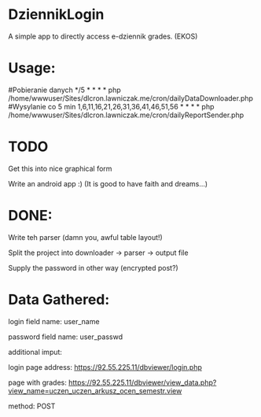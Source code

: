 DziennikLogin
=============

A simple app to directly access e-dziennik grades. (EKOS)

Usage:
=============

#Pobieranie danych
*/5 * * * * php /home/wwwuser/Sites/dlcron.lawniczak.me/cron/dailyDataDownloader.php
#Wysylanie co 5 min
1,6,11,16,21,26,31,36,41,46,51,56 * * * * php /home/wwwuser/Sites/dlcron.lawniczak.me/cron/dailyReportSender.php


TODO
=============
Get this into nice graphical form

Write an android app :) (It is good to have faith and dreams...)

DONE:
=============
Write teh parser (damn you, awful table layout!)

Split the project into downloader -> parser -> output file

Supply the password in other way (encrypted post?)



Data Gathered:
=============
login field name: user_name

password field name: user_passwd

additional imput: <input type="hidden" name="con" value="e-dziennik-szkola01.con">

login page address:  https://92.55.225.11/dbviewer/login.php

page with grades: https://92.55.225.11/dbviewer/view_data.php?view_name=uczen_uczen_arkusz_ocen_semestr.view

method: POST


